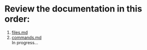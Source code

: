 # Review the documentation in this order:
1. [files.md](files.md)
2. [commands.md](commands.md) <br>
In progress...
